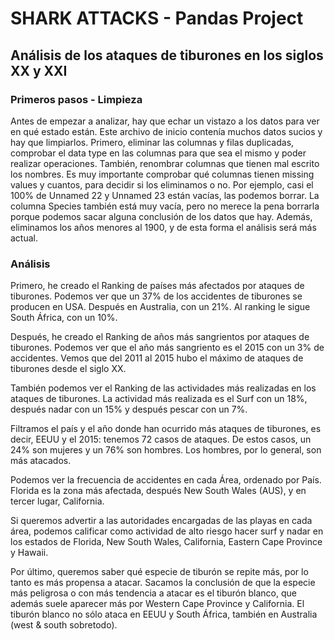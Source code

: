 # SHARK ATTACKS - Pandas Project
## Análisis de los ataques de tiburones en los siglos XX y XXI

### Primeros pasos - Limpieza
Antes de empezar a analizar, hay que echar un vistazo a los datos para ver en qué estado están. 
Este archivo de inicio contenía muchos datos sucios y hay que limpiarlos. Primero, eliminar las columnas y filas duplicadas, comprobar el data type en las columnas para que sea el mismo y poder realizar operaciones.
También, renombrar columnas que tienen mal escrito los nombres.
Es muy importante comprobar qué columnas tienen missing values y cuantos, para decidir si los eliminamos o no. Por ejemplo, casi el 100% de Unnamed 22 y Unnamed 23 están vacías, las podemos borrar. La columna Species también está muy vacía, pero no merece la pena borrarla porque podemos sacar alguna conclusión de los datos que hay.
Además, eliminamos los años menores al 1900, y de esta forma el análisis será más actual.

### Análisis
Primero, he creado el Ranking de países más afectados por ataques de tiburones. Podemos ver que un 37% de los accidentes de tiburones se producen en USA. Después en Australia, con un 21%. Al ranking le sigue South África, con un 10%.

Después, he creado el Ranking de años más sangrientos por ataques de tiburones. Podemos ver que el año más sangriento es el 2015 con un 3% de accidentes. Vemos que del 2011 al 2015 hubo el máximo de ataques de tiburones desde el siglo XX.

También podemos ver el Ranking de las actividades más realizadas en los ataques de tiburones. La actividad más realizada es el Surf con un 18%, después nadar con un 15% y después pescar con un 7%.

Filtramos el país y el año donde han ocurrido más ataques de tiburones, es decir, EEUU y el 2015: tenemos 72 casos de ataques. De estos casos, un 24% son mujeres y un 76% son hombres. Los hombres, por lo general, son más atacados.

Podemos ver la frecuencia de accidentes en cada Área, ordenado por País. Florida es la zona más afectada, después New South Wales (AUS), y en tercer lugar, California. 

Si queremos advertir a las autoridades encargadas de las playas en cada área, podemos calificar como actividad de alto riesgo hacer surf y nadar en los estados de Florida, New South Wales, California, Eastern Cape Province y Hawaii.  

Por último, queremos saber qué especie de tiburón se repite más, por lo tanto es más propensa a atacar. Sacamos la conclusión de que la especie más peligrosa o con más tendencia a atacar es el tiburón blanco, que además suele aparecer más por Western Cape Province y California.
El tiburón blanco no sólo ataca en EEUU y South África, también en Australia (west & south sobretodo).







